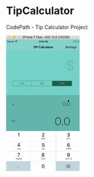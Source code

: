 # TipCalculator
CodePath - Tip Calculator Project

<img src='https://github.com/sada9/TipCalculator/raw/master/tip_calculator.gif' title='img' width='200' alt='img' />

